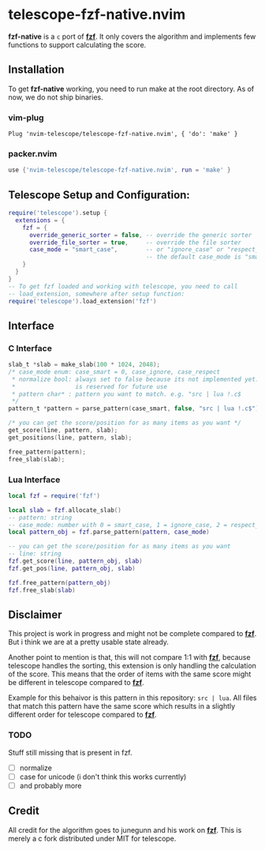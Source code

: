 # telescope-fzf-native.nvim

**fzf-native** is a `c` port of **[fzf][fzf]**. It only covers the algorithm and
implements few functions to support calculating the score.

## Installation

To get **fzf-native** working, you need to run make at the root directory. As of
now, we do not ship binaries.

### vim-plug

```viml
Plug 'nvim-telescope/telescope-fzf-native.nvim', { 'do': 'make' }
```

### packer.nvim

```lua
use {'nvim-telescope/telescope-fzf-native.nvim', run = 'make' }
```

## Telescope Setup and Configuration:

```lua
require('telescope').setup {
  extensions = {
    fzf = {
      override_generic_sorter = false, -- override the generic sorter
      override_file_sorter = true,     -- override the file sorter
      case_mode = "smart_case",        -- or "ignore_case" or "respect_case"
                                       -- the default case_mode is "smart_case"
    }
  }
}
-- To get fzf loaded and working with telescope, you need to call
-- load_extension, somewhere after setup function:
require('telescope').load_extension('fzf')
```

## Interface

### C Interface

```c
slab_t *slab = make_slab(100 * 1024, 2048);
/* case_mode enum: case_smart = 0, case_ignore, case_respect
 * normalize bool: always set to false because its not implemented yet. This
 *                 is reserved for future use
 * pattern char* : pattern you want to match. e.g. "src | lua !.c$
 */
pattern_t *pattern = parse_pattern(case_smart, false, "src | lua !.c$");

/* you can get the score/position for as many items as you want */
get_score(line, pattern, slab);
get_positions(line, pattern, slab);

free_pattern(pattern);
free_slab(slab);
```

### Lua Interface

```lua
local fzf = require('fzf')

local slab = fzf.allocate_slab()
-- pattern: string
-- case_mode: number with 0 = smart_case, 1 = ignore_case, 2 = respect_case
local pattern_obj = fzf.parse_pattern(pattern, case_mode)

-- you can get the score/position for as many items as you want
-- line: string
fzf.get_score(line, pattern_obj, slab)
fzf.get_pos(line, pattern_obj, slab)

fzf.free_pattern(pattern_obj)
fzf.free_slab(slab)
```

## Disclaimer

This project is work in progress and might not be complete compared to
**[fzf][fzf]**. But i think we are at a pretty usable state already.

Another point to mention is that, this will not compare 1:1 with
**[fzf][fzf]**, because telescope handles the sorting, this extension is
only handling the calculation of the score. This means that the order of items
with the same score might be different in telescope compared to **[fzf][fzf]**.

Example for this behaivor is this pattern in this repository: `src | lua`.
All files that match this pattern have the same score which results in a
slightly different order for telescope compared to **[fzf][fzf]**.

### TODO

Stuff still missing that is present in fzf.

- [ ] normalize
- [ ] case for unicode (i don't think this works currently)
- [ ] and probably more

## Credit

All credit for the algorithm goes to junegunn and his work on **[fzf][fzf]**.
This is merely a c fork distributed under MIT for telescope.

[fzf]: https://github.com/junegunn/fzf
